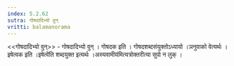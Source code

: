 ```yaml
---
index: 5.2.62
sutra: गोषदादिभ्यो वुन्
vritti: balamanorama
---
```


<<गोषदादिभ्यो वुन्>> - गोषदादिभ्यो वुन् । गोषदक इति । गोषदशब्दसंयुक्तोऽध्यायो ।ञनुवाको वेत्यर्थः । इषेत्वक इति ।इषेत्वे॑ति शब्दयुक्त इत्यर्थः ।अस्यवामीय॑मित्यत्रोक्तरीत्या सुपो न लुक् । 